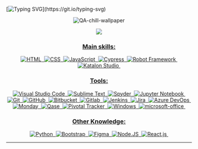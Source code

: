  
[![Typing SVG](https://readme-typing-svg.herokuapp.com/?color=99004a&size=35&center=true&vCenter=true&width=1000&lines=Hi+There,+My+name+is+Sylvia+Avelar+;I'm+a+Quality+Assurance+Analyst;+and+I'm+studying+Computer+Engineering+in+Portugal.)](https://git.io/typing-svg)



<div align="center">  


![QA-chill-wallpaper](https://github.com/Syslab888/Syslab888/assets/80926658/09db7d23-914a-4781-bc03-29095a9a32f1)

<div align="center"> 
<a href="https://www.sylviaavelar.com/" target="_blank"><img src="https://img.shields.io/badge/-Personal Website-99004a?style=for-the-badge&logo=instagram&logoColor=white"</a>
</div> 
 
### Main skills:
![HTML](https://img.shields.io/badge/-HTML-0D1117?style=for-the-badge&logo=html5&labelColor=0D1117)&nbsp;
![CSS](https://img.shields.io/badge/-CSS-0D1117?style=for-the-badge&logo=CSS3&logoColor=1572B6&labelColor=0D1117)&nbsp;
![JavaScript](https://img.shields.io/badge/-JavaScript-0D1117?style=for-the-badge&logo=javascript&labelColor=0D1117&textColor=0D1117)&nbsp;
![Cypress](https://img.shields.io/badge/-Cypress-0D1117?style=for-the-badge&logo=cypress&labelColor=0D1117&textColor=0D1117)&nbsp;
![Robot Framework](https://img.shields.io/badge/-Robot_Framework-0D1117?style=for-the-badge&logo=robot_framework&labelColor=0D1117&textColor=0D1117)&nbsp;
![Katalon Studio](https://img.shields.io/badge/-katalon_studio-0D1117?style=for-the-badge&logo=katalon_studio&labelColor=0D1117&textColor=0D1117)&nbsp;
 
### Tools:
![Visual Studio Code](https://img.shields.io/badge/-Visual%20Studio-0D1117?style=for-the-badge&logo=visual-studio&logoColor=C8A2C8&labelColor=0D1117)&nbsp;
![Sublime Text](https://img.shields.io/badge/-sublime_text-0D1117?style=for-the-badge&logo=sublime&logoColor=90ee90&labelColor=0D1117)&nbsp;
![Spyder](https://img.shields.io/badge/-spyder-0D1117?style=for-the-badge&logo=spyder&logoColor=90ee90&labelColor=0D1117)&nbsp;
![Jupyter Notebook](https://img.shields.io/badge/-jupyter_notebook-0D1117?style=for-the-badge&logo=jupyter_notebook&logoColor=90ee90&labelColor=0D1117)&nbsp;
![Git](https://img.shields.io/badge/-Git-0D1117?style=for-the-badge&logo=git&labelColor=0D1117)&nbsp;
![GitHub](https://img.shields.io/badge/-GitHub-0D1117?style=for-the-badge&logo=github&labelColor=0D1117)&nbsp;
![Bitbucket](https://img.shields.io/badge/-Bitbucket-0D1117?style=for-the-badge&logo=bitbucket&labelColor=0D1117)&nbsp;
![Gitlab](https://img.shields.io/badge/-Gitlab-0D1117?style=for-the-badge&logo=gitlab&labelColor=0D1117)&nbsp;
![Jenkins](https://img.shields.io/badge/-Jenkins-0D1117?style=for-the-badge&logo=jenkins&labelColor=0D1117)&nbsp;
![Jira](https://img.shields.io/badge/-Jira-0D1117?style=for-the-badge&logo=jira&labelColor=0D1117)&nbsp;
![Azure DevOps](https://img.shields.io/badge/-Azure-0D1117?style=for-the-badge&logo=azure&labelColor=0D1117)&nbsp;
![Monday](https://img.shields.io/badge/-Monday-0D1117?style=for-the-badge&logo=minday&labelColor=0D1117)&nbsp;
![Qase](https://img.shields.io/badge/-Qase-0D1117?style=for-the-badge&logo=qase&labelColor=0D1117)&nbsp;
![Pivotal Tracker](https://img.shields.io/badge/-Pivotal_tracker-0D1117?style=for-the-badge&logo=privotal_tracker&labelColor=0D1117)&nbsp;
![Windows](https://img.shields.io/badge/-Windows-0D1117?style=for-the-badge&logo=windows&labelColor=0D1117)&nbsp;
![microsoft-office](https://img.shields.io/badge/-microsoft_office-0D1117?style=for-the-badge&logo=microsoft-office&labelColor=0D1117)&nbsp;

 
### Other Knowledge: 
![Python](https://img.shields.io/badge/-python-0D1117?style=for-the-badge&logo=python&logoColor=1572B6&labelColor=0D1117)&nbsp;
![Bootstrap](https://img.shields.io/badge/-bootstrap-0D1117?style=for-the-badge&logo=bootstrap&labelColor=0D1117)&nbsp;
![Figma](https://img.shields.io/badge/-figma-0D1117?style=for-the-badge&logo=figma&labelColor=0D1117)&nbsp;
![Node.JS](https://img.shields.io/badge/-Node.JS-0D1117?style=for-the-badge&logo=node.js&labelColor=0D1117&textColor=0D1117)&nbsp;
![React.js](https://img.shields.io/badge/-React.js-0D1117?style=for-the-badge&logo=react&labelColor=0D1117)&nbsp;

  

----
